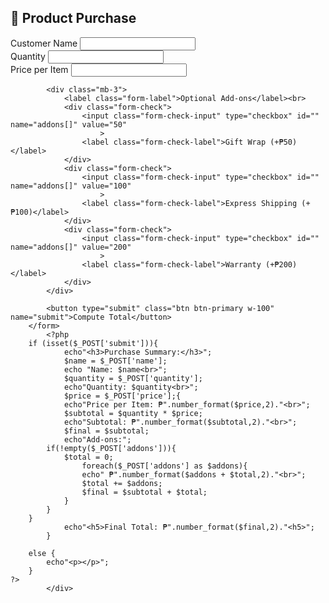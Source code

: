 <!DOCTYPE html>
<html lang="en">
<head>
    <meta charset="UTF-8">
    <title>PHP Activity - Product Purchase</title>
    <link href="https://cdn.jsdelivr.net/npm/bootstrap@5.3.0/dist/css/bootstrap.min.css" rel="stylesheet">
</head>
<body class="bg-light">

<div class="container mt-5">
    <div class="card shadow-lg p-4">
        <h2 class="mb-4 text-center">🛒 Product Purchase</h2>
        <form method="post" action="">
            <div class="mb-3">
                <label class="form-label">Customer Name</label>
                <input type="text" class="form-control" id="" name="name" required value="">
            </div>
            <div class="mb-3">
                <label class="form-label">Quantity</label>
                <input type="number" class="form-control" id="" name="quantity" required min="1" value="">
            </div>
            <div class="mb-3">
                <label class="form-label">Price per Item</label>
                <input type="number" class="form-control" id="" name="price" required min="1" value="">
            </div>

            <div class="mb-3">
                <label class="form-label">Optional Add-ons</label><br>
                <div class="form-check">
                    <input class="form-check-input" type="checkbox" id="" name="addons[]" value="50"
                        >
                    <label class="form-check-label">Gift Wrap (+₱50)</label>
                </div>
                <div class="form-check">
                    <input class="form-check-input" type="checkbox" id="" name="addons[]" value="100"
                        >
                    <label class="form-check-label">Express Shipping (+₱100)</label>
                </div>
                <div class="form-check">
                    <input class="form-check-input" type="checkbox" id="" name="addons[]" value="200"
                        >
                    <label class="form-check-label">Warranty (+₱200)</label>
                </div>
            </div>

            <button type="submit" class="btn btn-primary w-100" name="submit">Compute Total</button>
        </form>
            <?php
        if (isset($_POST['submit'])){
                echo"<h3>Purchase Summary:</h3>";
                $name = $_POST['name'];
                echo "Name: $name<br>";
                $quantity = $_POST['quantity'];
                echo"Quantity: $quantity<br>"; 
                $price = $_POST['price'];{
                echo"Price per Item: ₱".number_format($price,2)."<br>"; 
                $subtotal = $quantity * $price;
                echo"Subtotal: ₱".number_format($subtotal,2)."<br>";
                $final = $subtotal;
                echo"Add-ons:";
            if(!empty($_POST['addons'])){
                $total = 0;
                    foreach($_POST['addons'] as $addons){
                    echo" ₱".number_format($addons + $total,2)."<br>"; 
                    $total += $addons;
                    $final = $subtotal + $total;
                }
            }
        }        
                echo"<h5>Final Total: ₱".number_format($final,2)."<h5>";
            } 
     
        else {
            echo"<p></p>";
        }
    ?>
            </div>
</div>
</body>
</html>


